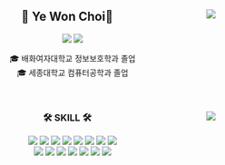 <div align="center">
  <img align="right" src="http://mazassumnida.wtf/api/v2/generate_badge?boj=choiyewon"/>
  
## 👋 Ye Won Choi👋 
  

  <a href="https://ywc99.tistory.com/">
    <img src="https://img.shields.io/badge/-TechBlog-20C997?style=flat-square&logo=Velog&logoColor=white&"/></a> 
  <a href="[https://glib-sundae-9fa.notion.site/360a6dc04af24a3b89c8e60900520951](https://glib-sundae-9fa.notion.site/360a6dc04af24a3b89c8e60900520951)">
    <img src="https://img.shields.io/badge/-Portfolio-000000?style=flat-square&logo=Notion&logoColor=white"/>
    </a>
  
  🎓 배화여자대학교 정보보호학과 졸업  
  🎓 세종대학교 컴퓨터공학과 졸업   

  <br>
 
</div>


<div align="center">
  
  <img align="right" src="https://github-readme-stats.vercel.app/api/top-langs/?username=choiyewon1004&layout=compact&theme=highcontrast"/>
  
  ### 🛠 SKILL 🛠
  <img src="https://img.shields.io/badge/python-3776AB?style=flat-square&logo=python&logoColor=white" />
  <img src="https://img.shields.io/badge/C-A8B9CC?style=flat-square&logo=C&logoColor=white" />
  <img src="https://img.shields.io/badge/C++-00599C?style=flat-square&logo=C++&logoColor=white" /> 
  <img src="https://img.shields.io/badge/JAVA-007396?style=flat-square&logo=JAVA&logoColor=white" />
  <img src="https://img.shields.io/badge/MySQL-4479A1?style=flat-square&logo=MySQL&logoColor=white" />
  <img src="https://img.shields.io/badge/Oracle-232F3E?style=flat-square&logo=Oracle&logoColor=white" />
  <img src="https://img.shields.io/badge/Jupyter-F37626?style=flat-square&logo=Jupyter&logoColor=white" />
  <img src="https://img.shields.io/badge/Tensorflow-47A248?style=flat-square&logo=Tensorflow&logoColor=white" /><br>
  <img src="https://img.shields.io/badge/OpenCV-5C3EE8?style=flat-square&logo=OpenCV&logoColor=white" />
  <img src="https://img.shields.io/badge/Unity-5C3EE8?style=flat-square&logo=Unity&logoColor=white" />
  <img src="https://img.shields.io/badge/Django-092E20?style=flat-square&logo=Django&logoColor=white" />
  <img src="https://img.shields.io/badge/HTML5-E34F26?style=flat-square&logo=HTML5&logoColor=white" />
  <img src="https://img.shields.io/badge/CSS3-1572B6?style=flat-square&logo=CSS3&logoColor=white" />
  <img src="https://img.shields.io/badge/JavaScript-F7DF1E?style=flat-square&logo=JavaScript&logoColor=white" />
  <img src="https://img.shields.io/badge/Linux-3DDC84?style=flat-square&logo=Linux&logoColor=white" />
 
 
</div>


